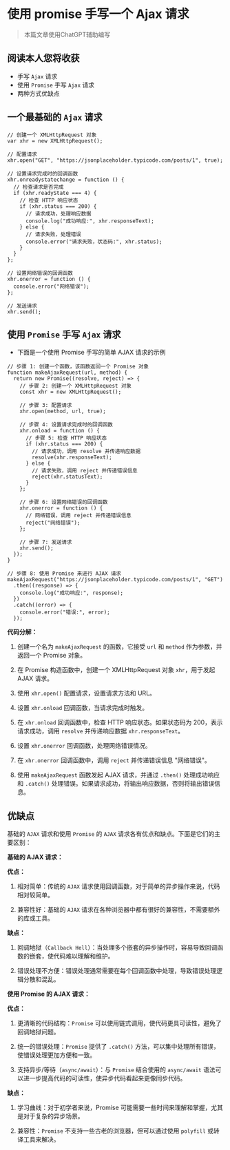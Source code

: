 # 使用 promise 手写一个 Ajax 请求

> 本篇文章使用ChatGPT辅助编写

## 阅读本人您将收获
* 手写 `Ajax` 请求
* 使用 `Promise` 手写 `Ajax` 请求
* 两种方式优缺点

## 一个最基础的 `Ajax` 请求

```
// 创建一个 XMLHttpRequest 对象
var xhr = new XMLHttpRequest();

// 配置请求
xhr.open("GET", "https://jsonplaceholder.typicode.com/posts/1", true);

// 设置请求完成时的回调函数
xhr.onreadystatechange = function () {
  // 检查请求是否完成
  if (xhr.readyState === 4) {
    // 检查 HTTP 响应状态
    if (xhr.status === 200) {
      // 请求成功，处理响应数据
      console.log("成功响应:", xhr.responseText);
    } else {
      // 请求失败，处理错误
      console.error("请求失败，状态码:", xhr.status);
    }
  }
};

// 设置网络错误的回调函数
xhr.onerror = function () {
  console.error("网络错误");
};

// 发送请求
xhr.send();
```

## 使用 `Promise` 手写 `Ajax` 请求

* 下面是一个使用 Promise 手写的简单 AJAX 请求的示例

```
// 步骤 1: 创建一个函数，该函数返回一个 Promise 对象
function makeAjaxRequest(url, method) {
  return new Promise((resolve, reject) => {
    // 步骤 2: 创建一个 XMLHttpRequest 对象
    const xhr = new XMLHttpRequest();

    // 步骤 3: 配置请求
    xhr.open(method, url, true);

    // 步骤 4: 设置请求完成时的回调函数
    xhr.onload = function () {
      // 步骤 5: 检查 HTTP 响应状态
      if (xhr.status === 200) {
        // 请求成功，调用 resolve 并传递响应数据
        resolve(xhr.responseText);
      } else {
        // 请求失败，调用 reject 并传递错误信息
        reject(xhr.statusText);
      }
    };

    // 步骤 6: 设置网络错误的回调函数
    xhr.onerror = function () {
      // 网络错误，调用 reject 并传递错误信息
      reject("网络错误");
    };

    // 步骤 7: 发送请求
    xhr.send();
  });
}

// 步骤 8: 使用 Promise 来进行 AJAX 请求
makeAjaxRequest("https://jsonplaceholder.typicode.com/posts/1", "GET")
  .then((response) => {
    console.log("成功响应:", response);
  })
  .catch((error) => {
    console.error("错误:", error);
  });
```

**代码分解：**

1. 创建一个名为 `makeAjaxRequest` 的函数，它接受 `url` 和 `method` 作为参数，并返回一个 Promise 对象。

2. 在 Promise 构造函数中，创建一个 XMLHttpRequest 对象 `xhr`，用于发起 AJAX 请求。

3. 使用 `xhr.open()` 配置请求，设置请求方法和 URL。

4. 设置 `xhr.onload` 回调函数，当请求完成时触发。

5. 在 `xhr.onload` 回调函数中，检查 HTTP 响应状态。如果状态码为 200，表示请求成功，调用 `resolve` 并传递响应数据 `xhr.responseText`。

6. 设置 `xhr.onerror` 回调函数，处理网络错误情况。

7. 在 `xhr.onerror` 回调函数中，调用 `reject` 并传递错误信息 "网络错误"。

8. 使用 `makeAjaxRequest` 函数发起 AJAX 请求，并通过 `.then()` 处理成功响应和 `.catch()` 处理错误。如果请求成功，将输出响应数据，否则将输出错误信息。

## 优缺点
基础的 `AJAX` 请求和使用 `Promise` 的 `AJAX` 请求各有优点和缺点。下面是它们的主要区别：

**基础的 AJAX 请求：**

**优点：**

1. 相对简单：传统的 `AJAX` 请求使用回调函数，对于简单的异步操作来说，代码相对较简单。

2. 兼容性好：基础的 `AJAX` 请求在各种浏览器中都有很好的兼容性，不需要额外的库或工具。

**缺点：**

1. 回调地狱（`Callback Hell`）：当处理多个嵌套的异步操作时，容易导致回调函数的嵌套，使代码难以理解和维护。

2. 错误处理不方便：错误处理通常需要在每个回调函数中处理，导致错误处理逻辑分散和混乱。

**使用 Promise 的 AJAX 请求：**

**优点：**

1. 更清晰的代码结构：`Promise` 可以使用链式调用，使代码更具可读性，避免了回调地狱问题。

2. 统一的错误处理：`Promise` 提供了 `.catch()` 方法，可以集中处理所有错误，使错误处理更加方便和一致。

3. 支持异步/等待（`async/await`）：与 `Promise` 结合使用的 `async/await` 语法可以进一步提高代码的可读性，使异步代码看起来更像同步代码。

**缺点：**

1. 学习曲线：对于初学者来说，Promise 可能需要一些时间来理解和掌握，尤其是对于复杂的异步场景。

2. 兼容性：`Promise` 不支持一些古老的浏览器，但可以通过使用 `polyfill` 或转译工具来解决。
